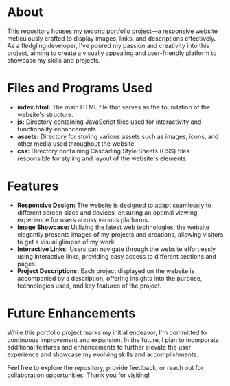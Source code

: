 # About
This repository houses my second portfolio project—a responsive website meticulously crafted to display images, links, and descriptions effectively. As a fledgling developer, I've poured my passion and creativity into this project, aiming to create a visually appealing and user-friendly platform to showcase my skills and projects.

# Files and Programs Used
- **index.html:** The main HTML file that serves as the foundation of the website's structure.
- **js:** Directory containing JavaScript files used for interactivity and functionality enhancements.
- **assets:** Directory for storing various assets such as images, icons, and other media used throughout the website.
- **css:** Directory containing Cascading Style Sheets (CSS) files responsible for styling and layout of the website's elements.

# Features
- **Responsive Design:** The website is designed to adapt seamlessly to different screen sizes and devices, ensuring an optimal viewing experience for users across various platforms.
- **Image Showcase:** Utilizing the latest web technologies, the website elegantly presents images of my projects and creations, allowing visitors to get a visual glimpse of my work.
- **Interactive Links:** Users can navigate through the website effortlessly using interactive links, providing easy access to different sections and pages.
- **Project Descriptions:** Each project displayed on the website is accompanied by a description, offering insights into the purpose, technologies used, and key features of the project.

# Future Enhancements
While this portfolio project marks my initial endeavor, I'm committed to continuous improvement and expansion. In the future, I plan to incorporate additional features and enhancements to further elevate the user experience and showcase my evolving skills and accomplishments.

Feel free to explore the repository, provide feedback, or reach out for collaboration opportunities. Thank you for visiting!
